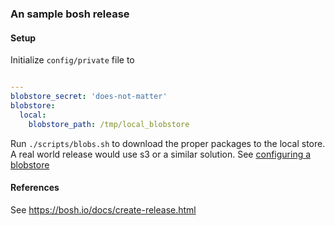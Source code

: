 ### An sample bosh release

#### Setup

Initialize `config/private` file to

```yaml

---
blobstore_secret: 'does-not-matter'
blobstore:
  local:
    blobstore_path: /tmp/local_blobstore
```

Run `./scripts/blobs.sh` to download the proper packages to the local store. A real world release would
use s3 or a similar solution. See [configuring a blobstore](https://bosh.io/docs/create-release.html#config-blobstore)

#### References

See https://bosh.io/docs/create-release.html
